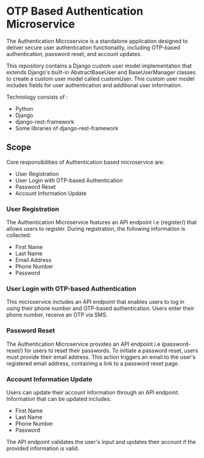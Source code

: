 # OTP Based Authentication Microservice
The Authentication Microservice is a standalone application designed to deliver secure user authentication functionality, including OTP-based authentication, password reset, and account updates.

This repository contains a Django custom user model implementation that extends Django's built-in AbstractBaseUser and BaseUserManager classes to create a custom user model called customUser. This custom user model includes fields for user authentication and additional user information.

Technology consists of :
- Python
- Django
- django-rest-framework
- Some libraries of django-rest-framework

## Scope
Core responsibilities of Authentication based microservice are:
- User Registration
- User Login with OTP-based Authentication
- Password Reset
- Account Information Update

### User Registration

The Authentication Microservice features an API endpoint i.e (register/) that allows users to register. During registration, the following information is collected:
- First Name
- Last Name
- Email Address
- Phone Number
- Password
  
### User Login with OTP-based Authentication

This microservice includes an API endpoint that enables users to log in using their phone number and OTP-based authentication. Users enter their phone number, receive an OTP via SMS.

### Password Reset

The Authentication Microservice provides an API endpoint i.e (password-reset/) for users to reset their passwords. To initiate a password reset, users must provide their email address. This action triggers an email to the user's registered email address, containing a link to a password reset page.

### Account Information Update

Users can update their account information through an API endpoint. Information that can be updated includes:

- First Name
- Last Name
- Phone Number
- Password

The API endpoint validates the user's input and updates their account if the provided information is valid.








